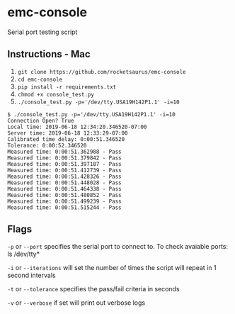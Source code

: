 # emc-console
Serial port testing script

<h2>Instructions - Mac</h2>

1. ```git clone https://github.com/rocketsaurus/emc-console```
2. ```cd emc-console```
3. ```pip install -r requirements.txt```
4. ```chmod +x console_test.py```
5. ```./console_test.py -p='/dev/tty.USA19H142P1.1' -i=10```

```
$ ./console_test.py -p='/dev/tty.USA19H142P1.1' -i=10
Connection Open? True
Local time: 2019-06-18 12:34:20.346520-07:00
Server time: 2019-06-18 12:33:29-07:00
Calibrated time delay: 0:00:51.346520
Tolerance: 0:00:52.346520
Measured time: 0:00:51.362988 - Pass
Measured time: 0:00:51.379842 - Pass
Measured time: 0:00:51.397187 - Pass
Measured time: 0:00:51.412739 - Pass
Measured time: 0:00:51.428326 - Pass
Measured time: 0:00:51.448028 - Pass
Measured time: 0:00:51.464338 - Pass
Measured time: 0:00:51.480852 - Pass
Measured time: 0:00:51.499239 - Pass
Measured time: 0:00:51.515244 - Pass
```

<h2>Flags</h2>

```-p``` or ```--port``` specifies the serial port to connect to.  To check avaiable ports: ls /dev/tty*

```-i``` or ```--iterations``` will set the number of times the script will repeat in 1 second intervals

```-t``` or ```--tolerance``` specifies the pass/fail criteria in seconds

```-v``` or ```--verbose``` if set will print out verbose logs

